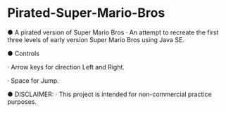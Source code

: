 # Pirated-Super-Mario-Bros
● A pirated version of Super Mario Bros 
· An attempt to recreate the first three levels of early version Super Mario Bros using Java SE.


● Controls

· Arrow keys for direction Left and Right.

· Space for Jump.

● DISCLAIMER:
· This project is intended for non-commercial practice purposes.
